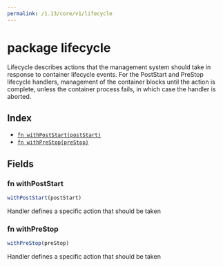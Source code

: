 ```yaml
---
permalink: /1.13/core/v1/lifecycle
---
```


# package lifecycle

Lifecycle describes actions that the management system should take in response to container lifecycle events. For the PostStart and PreStop lifecycle handlers, management of the container blocks until the action is complete, unless the container process fails, in which case the handler is aborted.

## Index

* [`fn withPostStart(postStart)`](#fn-withpoststart)
* [`fn withPreStop(preStop)`](#fn-withprestop)

## Fields

### fn withPostStart

```ts
withPostStart(postStart)
```

Handler defines a specific action that should be taken

### fn withPreStop

```ts
withPreStop(preStop)
```

Handler defines a specific action that should be taken